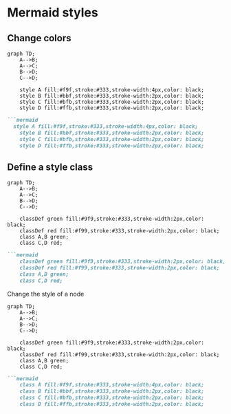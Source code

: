 # Mermaid styles

## Change colors


```mermaid
graph TD;
    A-->B;
    A-->C;
    B-->D;
    C-->D;

    style A fill:#f9f,stroke:#333,stroke-width:4px,color: black; 
    style B fill:#bbf,stroke:#333,stroke-width:2px,color: black;
    style C fill:#bfb,stroke:#333,stroke-width:2px,color: black;
    style D fill:#ffb,stroke:#333,stroke-width:2px,color: black;

```
```markdown
```mermaid
  style A fill:#f9f,stroke:#333,stroke-width:4px,color: black; 
    style B fill:#bbf,stroke:#333,stroke-width:2px,color: black;
    style C fill:#bfb,stroke:#333,stroke-width:2px,color: black;
    style D fill:#ffb,stroke:#333,stroke-width:2px,color: black;

```

## Define a style class

```mermaid
graph TD;
    A-->B;
    A-->C;
    B-->D;
    C-->D;

    classDef green fill:#9f9,stroke:#333,stroke-width:2px,color: black;
    classDef red fill:#f99,stroke:#333,stroke-width:2px,color: black;
    class A,B green;
    class C,D red;
```    
```markdown
```mermaid
    classDef green fill:#9f9,stroke:#333,stroke-width:2px,color: black;
    classDef red fill:#f99,stroke:#333,stroke-width:2px,color: black;
    class A,B green;
    class C,D red;
```


Change the style of a node

```mermaid
graph TD;
    A-->B;
    A-->C;
    B-->D;
    C-->D;

    classDef green fill:#9f9,stroke:#333,stroke-width:2px,color: black;
    classDef red fill:#f99,stroke:#333,stroke-width:2px,color: black;
    class A,B green;
    class C,D red;
```    
```markdown
```mermaid
    class A fill:#f9f,stroke:#333,stroke-width:4px,color: black; 
    class B fill:#bbf,stroke:#333,stroke-width:2px,color: black;
    class C fill:#bfb,stroke:#333,stroke-width:2px,color: black;
    class D fill:#ffb,stroke:#333,stroke-width:2px,color: black;
```
